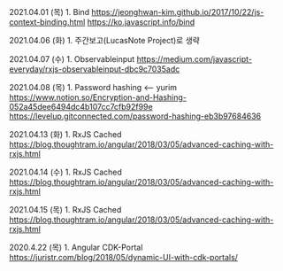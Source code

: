 2021.04.01 (목)
	1. 
Bind
https://jeonghwan-kim.github.io/2017/10/22/js-context-binding.html
https://ko.javascript.info/bind


2021.04.06 (화)
	1. 
주간보고(LucasNote Project)로 생략


2021.04.07 (수)
	1. 
Observableinput
https://medium.com/javascript-everyday/rxjs-observableinput-dbc9c7035adc


2021.04.08 (목)
	1. 
Password hashing <-- yurim
https://www.notion.so/Encryption-and-Hashing-052a45dee6494dc4b107cc7cfb92f99e
https://levelup.gitconnected.com/password-hashing-eb3b97684636


2021.04.13 (화)
	1. 
RxJS Cached
https://blog.thoughtram.io/angular/2018/03/05/advanced-caching-with-rxjs.html 


2021.04.14 (수)
	1. 
RxJS Cached
https://blog.thoughtram.io/angular/2018/03/05/advanced-caching-with-rxjs.html 


2021.04.15 (목)
	1. 
RxJS Cached
https://blog.thoughtram.io/angular/2018/03/05/advanced-caching-with-rxjs.html 


2020.4.22 (목)
	1. 
Angular CDK-Portal
https://juristr.com/blog/2018/05/dynamic-UI-with-cdk-portals/


